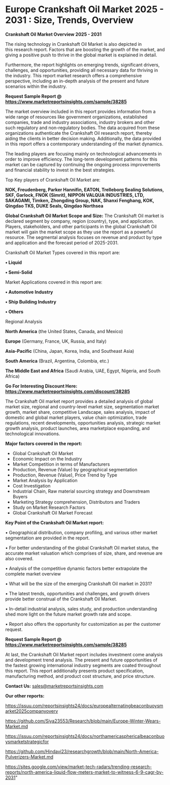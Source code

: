 # Europe Crankshaft Oil Market 2025 - 2031 : Size, Trends, Overview

<Strong> Crankshaft Oil Market Overview 2025 - 2031</strong>

The rising technology in Crankshaft Oil Market is also depicted in this research report. Factors that are boosting the growth of the market, and giving a positive push to thrive in the global market is explained in detail.

Furthermore, the report highlights on emerging trends, significant drivers, challenges, and opportunities, providing all necessary data for thriving in the industry. This report market research offers a comprehensive perspective, including an in-depth analysis of the present and future scenarios within the industry.

<strong>Request Sample Report @ <a href=https://www.marketreportsinsights.com/sample/38285>https://www.marketreportsinsights.com/sample/38285</a></strong>

The market overview included in this report provides information from a wide range of resources like government organizations, established companies, trade and industry associations, industry brokers and other such regulatory and non-regulatory bodies. The data acquired from these organizations authenticate the Crankshaft Oil research report, thereby aiding the clients in better decision making. Additionally, the data provided in this report offers a contemporary understanding of the market dynamics.

The leading players are focusing mainly on technological advancements in order to improve efficiency. The long-term development patterns for this market can be captured by continuing the ongoing process improvements and financial stability to invest in the best strategies.

Top Key players of Crankshaft Oil Market are:

<strong>NOK, Freudenberg, Parker Hannifin, EATON, Trelleborg Sealing Solutions, SKF, Garlock, FNOK (Simrit), NIPPON VALQUA INDUSTRIES, LTD, SAKAGAMI, Timken, Zhongding Group, NAK, Shanxi Fenghang, KOK, Qingdao TKS, DUKE Seals, Qingdao Northsea</strong>

<strong><b>Global Crankshaft Oil Market Scope and Size:</b></strong>
The Crankshaft Oil market is declared segment by company, region (country), type, and application. Players, stakeholders, and other participants in the global Crankshaft Oil market will gain the market scope as they use the report as a powerful resource. The segmental analysis focuses on revenue and product by type and application and the forecast period of 2025-2031.

Crankshaft Oil Market Types covered in this report are:

<strong>•  Liquid

•  Semi-Solid</strong>

Market Applications covered in this report are:

<strong>•  Automotive Industry

•  Ship Building Industry

•  Others</strong> 

Regional Analysis

<strong>North America</strong> (the United States, Canada, and Mexico)

<strong>Europe</strong> (Germany, France, UK, Russia, and Italy)

<strong>Asia-Pacific</strong> (China, Japan, Korea, India, and Southeast Asia)

<strong>South America</strong> (Brazil, Argentina, Colombia, etc.)

<strong>The Middle East and Africa</strong> (Saudi Arabia, UAE, Egypt, Nigeria, and South Africa)

<strong>Go For Interesting Discount Here: <a href=https://www.marketreportsinsights.com/discount/38285>https://www.marketreportsinsights.com/discount/38285</a></strong>

The Crankshaft Oil market report provides a detailed analysis of global market size, regional and country-level market size, segmentation market growth, market share, competitive Landscape, sales analysis, impact of domestic and global market players, value chain optimization, trade regulations, recent developments, opportunities analysis, strategic market growth analysis, product launches, area marketplace expanding, and technological innovations.

<strong><b>Major factors covered in the report:</b></strong>
<ul>
  <li>Global Crankshaft Oil Market </li>
  <li>Economic Impact on the Industry</li>
  <li>Market Competition in terms of Manufacturers</li>
  <li>Production, Revenue (Value) by geographical segmentation</li>
  <li>Production, Revenue (Value), Price Trend by Type</li>
  <li>Market Analysis by Application</li>
  <li>Cost Investigation</li>
  <li>Industrial Chain, Raw material sourcing strategy and Downstream Buyers</li>
  <li>Marketing Strategy comprehension, Distributors and Traders</li>
  <li>Study on Market Research Factors</li>
  <li>Global Crankshaft Oil Market Forecast</li>
</ul>

<strong><b>Key Point of the Crankshaft Oil Market report:</b></strong>

• Geographical distribution, company profiling, and various other market segmentation are provided in the report.

• For better understanding of the global Crankshaft Oil market status, the accurate market valuation which comprises of size, share, and revenue are also covered.

• Analysis of the competitive dynamic factors better extrapolate the complete market overview

• What will be the size of the emerging Crankshaft Oil market in 2031?

• The latest trends, opportunities and challenges, and growth drivers provide better construal of the Crankshaft Oil Market.

• In-detail industrial analysis, sales study, and production understanding shed more light on the future market growth rate and scope.

• Report also offers the opportunity for customization as per the customer request.

<strong>Request Sample Report @ <a href=https://www.marketreportsinsights.com/sample/38285>https://www.marketreportsinsights.com/sample/38285</a></strong>

At last, the Crankshaft Oil Market report includes investment come analysis and development trend analysis. The present and future opportunities of the fastest growing international industry segments are coated throughout this report. This report additionally presents product specification, manufacturing method, and product cost structure, and price structure.

<strong>Contact Us:</strong>
sales@marketreportsinsights.com

<strong>Our other reports:</strong>

<a href=https://issuu.com/reportsinsights24/docs/europealternatingbeaconbuoysmarket2025companyoverv>https://issuu.com/reportsinsights24/docs/europealternatingbeaconbuoysmarket2025companyoverv</a>

<a href=https://github.com/Siya23553/Research/blob/main/Europe-Winter-Wears-Market.md>https://github.com/Siya23553/Research/blob/main/Europe-Winter-Wears-Market.md</a>

<a href=https://issuu.com/reportsinsights24/docs/northamericasphericalbeaconbuoysmarketstrategicfor>https://issuu.com/reportsinsights24/docs/northamericasphericalbeaconbuoysmarketstrategicfor</a>

<a href=https://github.com/Hindavi23/researchgrowth/blob/main/North-America-Pulverizers-Market.md>https://github.com/Hindavi23/researchgrowth/blob/main/North-America-Pulverizers-Market.md</a>

<a href=https://sites.google.com/view/market-tech-radars/trending-research-reports/north-america-liquid-flow-meters-market-to-witness-6-9-cagr-by-2031>https://sites.google.com/view/market-tech-radars/trending-research-reports/north-america-liquid-flow-meters-market-to-witness-6-9-cagr-by-2031</a>"
